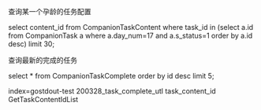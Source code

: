 查询某一个孕龄的任务配置

select content\_id from CompanionTaskContent where task\_id in \(select a.id from CompanionTask a where a.day\_num=17 and a.s\_status=1 order by a.id desc\) limit 30;

查询最新的完成的任务

select \* from CompanionTaskComplete order by id desc limit 5;



index=gostdout-test 200328\_task\_complete\_utl task\_content\_id GetTaskContentIdList

  


